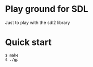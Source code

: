 # Play ground for SDL
Just to play with the sdl2 library
# Quick start
```console
$ make
$ ./gp
```
